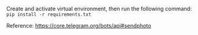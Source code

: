 Create and activate virtual environment, then run the following command: `pip install -r requirements.txt`

Reference: https://core.telegram.org/bots/api#sendphoto